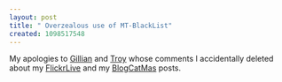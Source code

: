 ```yaml
---
layout: post
title: " Overzealous use of MT-BlackList"
created: 1098517548
---
```

<p>
My apologies to <a href="http://www.gunson.ca/blog/">Gillian</a> and <a href="http://www.troyangrignon.com/">Troy</a> whose comments I accidentally deleted about my <a href="http://www.rolandtanglao.com/archives/2004/10/22/my_life_live_on_flickr_courtesy_of_simons_java_midlet_and_my_7610">FlickrLive</a> and my <a href="http://www.rolandtanglao.com/archives/2004/10/14/happy_belated_blogacatmas">BlogCatMas</a> posts.
</p>

